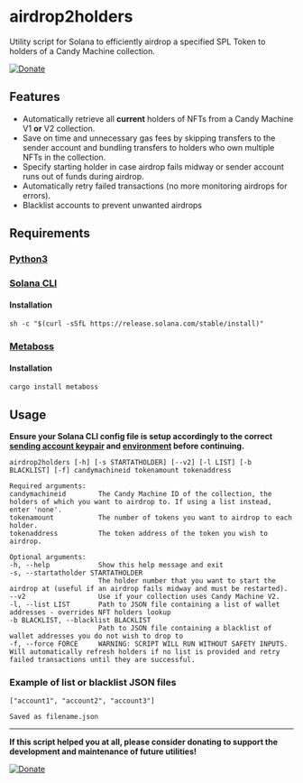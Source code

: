 # airdrop2holders
Utility script for Solana to efficiently airdrop a specified SPL Token to holders of a Candy Machine collection.

[![Donate](https://img.shields.io/badge/Donate-PayPal-green.svg)](https://www.paypal.com/donate/?hosted_button_id=KVTJPB8Z4DA8G)

## Features
- Automatically retrieve all **current** holders of NFTs from a Candy Machine V1 **or** V2 collection.
- Save on time and unnecessary gas fees by skipping transfers to the sender account and bundling transfers to holders who own multiple NFTs in the collection.
- Specify starting holder in case airdrop fails midway or sender account runs out of funds during airdrop.
- Automatically retry failed transactions (no more monitoring airdrops for errors).
- Blacklist accounts to prevent unwanted airdrops

## Requirements
### [Python3](https://www.python.org/downloads/)
### [Solana CLI](https://docs.solana.com/cli/install-solana-cli-tools)
#### Installation
```
sh -c "$(curl -sSfL https://release.solana.com/stable/install)"
```
### [Metaboss](https://github.com/samuelvanderwaal/metaboss)
#### Installation
```
cargo install metaboss
```
## Usage
**Ensure your Solana CLI config file is setup accordingly to the correct [sending account keypair](https://docs.solana.com/cli/transfer-tokens) and [environment](https://docs.solana.com/cli/choose-a-cluster) before continuing.**

```
airdrop2holders [-h] [-s STARTATHOLDER] [--v2] [-l LIST] [-b BLACKLIST] [-f] candymachineid tokenamount tokenaddress
```
```
Required arguments:
candymachineid        The Candy Machine ID of the collection, the holders of which you want to airdrop to. If using a list instead, enter 'none'.
tokenamount           The number of tokens you want to airdrop to each holder.
tokenaddress          The token address of the token you wish to airdrop.

Optional arguments:
-h, --help            Show this help message and exit
-s, --startatholder STARTATHOLDER
                      The holder number that you want to start the airdrop at (useful if an airdrop fails midway and must be restarted).
--v2                  Use if your collection uses Candy Machine V2.
-l, --list LIST       Path to JSON file containing a list of wallet addresses - overrides NFT holders lookup
-b BLACKLIST, --blacklist BLACKLIST
                      Path to JSON file containing a blacklist of wallet addresses you do not wish to drop to
-f, --force FORCE     WARNING: SCRIPT WILL RUN WITHOUT SAFETY INPUTS. Will automatically refresh holders if no list is provided and retry failed transactions until they are successful.
```

### Example of list or blacklist JSON files
```
["account1", "account2", "account3"]
```
`Saved as filename.json`

---
**If this script helped you at all, please consider donating to support the development and maintenance of future utilities!**

[![Donate](https://img.shields.io/badge/Donate-PayPal-green.svg)](https://www.paypal.com/donate/?hosted_button_id=KVTJPB8Z4DA8G)
